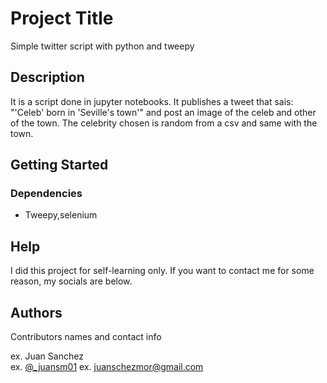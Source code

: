 # Project Title

Simple twitter script with python and tweepy

## Description

It is a script done in jupyter notebooks. It publishes a tweet that sais: "'Celeb' born in 'Seville's town'" and post an image of the celeb and other of the town.
The celebrity chosen is random from a csv and same with the town.

## Getting Started

### Dependencies

* Tweepy,selenium

## Help

I did this project for self-learning only. If you want to contact me for some reason, my socials are below.


## Authors

Contributors names and contact info

ex. Juan Sanchez  
ex. [@_juansm01](https://twitter.com/_juansm01)
ex. juanschezmor@gmail.com

